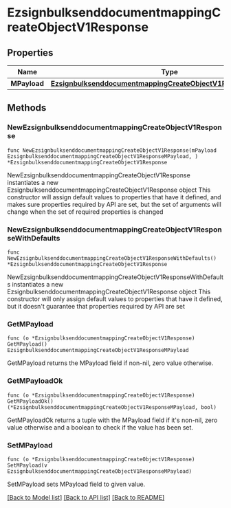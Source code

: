 # EzsignbulksenddocumentmappingCreateObjectV1Response

## Properties

Name | Type | Description | Notes
------------ | ------------- | ------------- | -------------
**MPayload** | [**EzsignbulksenddocumentmappingCreateObjectV1ResponseMPayload**](EzsignbulksenddocumentmappingCreateObjectV1ResponseMPayload.md) |  | 

## Methods

### NewEzsignbulksenddocumentmappingCreateObjectV1Response

`func NewEzsignbulksenddocumentmappingCreateObjectV1Response(mPayload EzsignbulksenddocumentmappingCreateObjectV1ResponseMPayload, ) *EzsignbulksenddocumentmappingCreateObjectV1Response`

NewEzsignbulksenddocumentmappingCreateObjectV1Response instantiates a new EzsignbulksenddocumentmappingCreateObjectV1Response object
This constructor will assign default values to properties that have it defined,
and makes sure properties required by API are set, but the set of arguments
will change when the set of required properties is changed

### NewEzsignbulksenddocumentmappingCreateObjectV1ResponseWithDefaults

`func NewEzsignbulksenddocumentmappingCreateObjectV1ResponseWithDefaults() *EzsignbulksenddocumentmappingCreateObjectV1Response`

NewEzsignbulksenddocumentmappingCreateObjectV1ResponseWithDefaults instantiates a new EzsignbulksenddocumentmappingCreateObjectV1Response object
This constructor will only assign default values to properties that have it defined,
but it doesn't guarantee that properties required by API are set

### GetMPayload

`func (o *EzsignbulksenddocumentmappingCreateObjectV1Response) GetMPayload() EzsignbulksenddocumentmappingCreateObjectV1ResponseMPayload`

GetMPayload returns the MPayload field if non-nil, zero value otherwise.

### GetMPayloadOk

`func (o *EzsignbulksenddocumentmappingCreateObjectV1Response) GetMPayloadOk() (*EzsignbulksenddocumentmappingCreateObjectV1ResponseMPayload, bool)`

GetMPayloadOk returns a tuple with the MPayload field if it's non-nil, zero value otherwise
and a boolean to check if the value has been set.

### SetMPayload

`func (o *EzsignbulksenddocumentmappingCreateObjectV1Response) SetMPayload(v EzsignbulksenddocumentmappingCreateObjectV1ResponseMPayload)`

SetMPayload sets MPayload field to given value.



[[Back to Model list]](../README.md#documentation-for-models) [[Back to API list]](../README.md#documentation-for-api-endpoints) [[Back to README]](../README.md)


